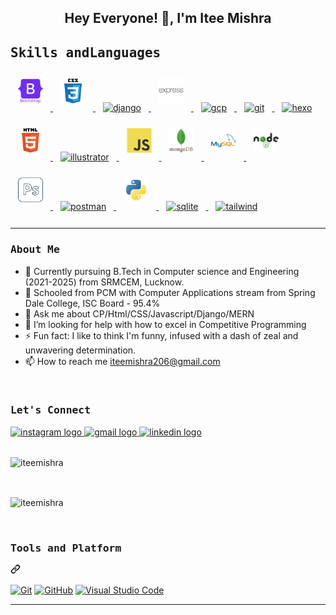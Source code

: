 <h2 align="center">Hey Everyone! 👋, I'm Itee Mishra</h2>

###

<div align="left">
  <h2 class="heading-element" dir="auto"><b><samp>Skills andLanguages</samp></b></h2>
<!--   <h1>Skills and languages</h1> -->
 <p align="left"> <a href="https://getbootstrap.com" target="_blank" rel="noreferrer"> 
  <img src="https://raw.githubusercontent.com/devicons/devicon/master/icons/bootstrap/bootstrap-plain-wordmark.svg" alt="bootstrap" width="40" height="40" style="padding: 12px 12px 12px 12px;"/> </a> <a href="https://www.w3schools.com/css/" target="_blank" rel="noreferrer">
     <img src="https://raw.githubusercontent.com/devicons/devicon/master/icons/css3/css3-original-wordmark.svg" alt="css3" width="40" height="40" style="padding: 12px 12px 12px 12px;"/>
     </a> <a href="https://www.djangoproject.com/" target="_blank" rel="noreferrer">
       <img src="https://cdn.worldvectorlogo.com/logos/django.svg" alt="django" width="40" height="40" style="padding: 12px 12px 12px 12px;"/> </a> 
     <a href="https://expressjs.com" target="_blank" rel="noreferrer">
       <img src="https://raw.githubusercontent.com/devicons/devicon/master/icons/express/express-original-wordmark.svg" alt="express" width="40" height="40" style="padding: 12px 12px 12px 12px;"/> </a> 
       <a href="https://cloud.google.com" target="_blank" rel="noreferrer">
         <img src="https://www.vectorlogo.zone/logos/google_cloud/google_cloud-icon.svg" alt="gcp" width="40" height="40" style="padding: 12px 12px 12px 12px;"/> </a>
          <a href="https://git-scm.com/" target="_blank" rel="noreferrer">
             <img src="https://www.vectorlogo.zone/logos/git-scm/git-scm-icon.svg" alt="git" width="40" height="40" style="padding: 12px 12px 12px 12px;"/> </a> 
             <a href="hexo.io/" target="_blank" rel="noreferrer"> 
              <img src="https://www.vectorlogo.zone/logos/hexoio/hexoio-icon.svg" alt="hexo" width="40" height="40" style="padding: 12px 12px 12px 12px;"/> </a> 
              <a href="https://www.w3.org/html/" target="_blank" rel="noreferrer"> 
                <img src="https://raw.githubusercontent.com/devicons/devicon/master/icons/html5/html5-original-wordmark.svg" alt="html5" width="40" height="40" style="padding: 12px 12px 12px 12px;"/> </a> 
                <a href="https://www.adobe.com/in/products/illustrator.html" target="_blank" rel="noreferrer"> 
                  <img src="https://www.vectorlogo.zone/logos/adobe_illustrator/adobe_illustrator-icon.svg" alt="illustrator" width="40" height="40" style="padding: 12px 12px 12px 12px;"/> </a> 
                  <a href="https://developer.mozilla.org/en-US/docs/Web/JavaScript" target="_blank" rel="noreferrer">
                     <img src="https://raw.githubusercontent.com/devicons/devicon/master/icons/javascript/javascript-original.svg" alt="javascript" width="40" height="40" style="padding: 12px 12px 12px 12px;"/> </a> 
                     <a href="https://www.mongodb.com/" target="_blank" rel="noreferrer"> 
                      <img src="https://raw.githubusercontent.com/devicons/devicon/master/icons/mongodb/mongodb-original-wordmark.svg" alt="mongodb" width="40" height="40" style="padding: 12px 12px 12px 12px;" /> </a>
                       <a href="https://www.mysql.com/" target="_blank" rel="noreferrer"> 
                        <img src="https://raw.githubusercontent.com/devicons/devicon/master/icons/mysql/mysql-original-wordmark.svg" alt="mysql" width="40" height="40" style="padding: 12px 12px 12px 12px;" /> </a> 
                        <a href="https://nodejs.org" target="_blank" rel="noreferrer"> 
                          <img src="https://raw.githubusercontent.com/devicons/devicon/master/icons/nodejs/nodejs-original-wordmark.svg" alt="nodejs" width="40" height="40" style="padding: 12px 12px 12px 12px;"/> </a>
                           <a href="https://www.photoshop.com/en" target="_blank" rel="noreferrer">
                             <img src="https://raw.githubusercontent.com/devicons/devicon/master/icons/photoshop/photoshop-line.svg" alt="photoshop" width="40" height="40" style="padding: 12px 12px 12px 12px;"/> </a> 
                             <a href="https://postman.com" target="_blank" rel="noreferrer"> 
                              <img src="https://www.vectorlogo.zone/logos/getpostman/getpostman-icon.svg" alt="postman" width="40" height="40" style="padding: 12px 12px 12px 12px;"/> </a> 
                              <a href="https://www.python.org" target="_blank" rel="noreferrer"> 
                                <img src="https://raw.githubusercontent.com/devicons/devicon/master/icons/python/python-original.svg" alt="python" width="40" height="40" style="padding: 12px 12px 12px 12px;"/> </a> 
                                <a href="https://www.sqlite.org/" target="_blank" rel="noreferrer"> 
                                  <img src="https://www.vectorlogo.zone/logos/sqlite/sqlite-icon.svg" alt="sqlite" width="40" height="40" style="padding: 12px 12px 12px 12px;"/> </a> 
                                  <a href="https://tailwindcss.com/" target="_blank" rel="noreferrer"> 
                                    <img src="https://www.vectorlogo.zone/logos/tailwindcss/tailwindcss-icon.svg" alt="tailwind" width="40" height="40" style="padding: 12px 12px 12px 12px;"/> </a> </p>
</div>
<hr>
<div>
  <h3 class="heading-element" dir="auto"><b><samp>About Me</samp></b></h3>
<!--   <h3>About me<h3> -->
  <ul>
    <li>👷 Currently pursuing B.Tech in Computer science and Engineering (2021-2025) from SRMCEM, Lucknow.</li>
    <li>🔭 Schooled from PCM with Computer Applications stream from Spring Dale College, ISC Board - 95.4%</li>
    <li>💬 Ask me about CP/Html/CSS/Javascript/Django/MERN</li>
    <li>🤔 I’m looking for help with how to excel in Competitive Programming</li>
    <li>⚡ Fun fact: I like to think I'm funny, infused with a dash of zeal and unwavering determination.</li>
    <li>📫 How to reach me <a href="iteemishra206@gmail.com">iteemishra206@gmail.com</a></li>
  </ul>
</div>
<br>


<div align="left">
  <h3 class="heading-element" dir="auto"><b><samp>Let's Connect</samp></b></h3>
<!--   <h1>Let's Connect </h1> -->
  <a href="https://www.instagram.com/iteemishra206?igsh=MWFrd3Q5aHV3Y2U5bw==" target="_blank">
    <img src="https://img.shields.io/static/v1?message=Instagram&logo=instagram&label=&color=E4405F&logoColor=white&labelColor=&style=for-the-badge" height="35" alt="instagram logo"  />
  </a>
  <a href="iteemishra206@gmail.com" target="_blank">
    <img src="https://img.shields.io/static/v1?message=Gmail&logo=gmail&label=&color=D14836&logoColor=white&labelColor=&style=for-the-badge" height="35" alt="gmail logo"  />
  </a>
  <a href="https://www.linkedin.com/in/itee-mishra" target="_blank">
    <img src="https://img.shields.io/static/v1?message=LinkedIn&logo=linkedin&label=&color=0077B5&logoColor=white&labelColor=&style=for-the-badge" height="35" alt="linkedin logo"  />
  </a>
</div>
<br>
<p><img align="center" src="https://github-readme-stats.vercel.app/api/top-langs?username=iteemishra&show_icons=true&locale=en&layout=compact" alt="iteemishra" /></p>
<br>
<p><img align="center" src="https://github-readme-streak-stats.herokuapp.com/?user=iteemishra&" alt="iteemishra" /></p>
<br>
  <div class="markdown-heading" dir="auto"><h3 class="heading-element" dir="auto"><b><samp>Tools and Platform</samp></b></h3><a id="user-content-tools-and-platform" class="anchor" aria-label="Permalink: Tools and Platform" href="#tools-and-platform"><svg class="octicon octicon-link" viewBox="0 0 16 16" version="1.1" width="16" height="16" aria-hidden="true"><path d="m7.775 3.275 1.25-1.25a3.5 3.5 0 1 1 4.95 4.95l-2.5 2.5a3.5 3.5 0 0 1-4.95 0 .751.751 0 0 1 .018-1.042.751.751 0 0 1 1.042-.018 1.998 1.998 0 0 0 2.83 0l2.5-2.5a2.002 2.002 0 0 0-2.83-2.83l-1.25 1.25a.751.751 0 0 1-1.042-.018.751.751 0 0 1-.018-1.042Zm-4.69 9.64a1.998 1.998 0 0 0 2.83 0l1.25-1.25a.751.751 0 0 1 1.042.018.751.751 0 0 1 .018 1.042l-1.25 1.25a3.5 3.5 0 1 1-4.95-4.95l2.5-2.5a3.5 3.5 0 0 1 4.95 0 .751.751 0 0 1-.018 1.042.751.751 0 0 1-1.042.018 1.998 1.998 0 0 0-2.83 0l-2.5 2.5a1.998 1.998 0 0 0 0 2.83Z"></path></svg></a></div>
<p dir="auto"><a target="_blank" rel="noopener noreferrer nofollow" href="https://camo.githubusercontent.com/7beb6b983abd7404fef2f6f5720bb53e30dd9715395da3039e42381821c90192/68747470733a2f2f696d672e736869656c64732e696f2f62616467652f4769742d3939393939393f7374796c653d666f722d7468652d6261646765266c6f676f3d476974266c6f676f436f6c6f723d726564"><img src="https://camo.githubusercontent.com/7beb6b983abd7404fef2f6f5720bb53e30dd9715395da3039e42381821c90192/68747470733a2f2f696d672e736869656c64732e696f2f62616467652f4769742d3939393939393f7374796c653d666f722d7468652d6261646765266c6f676f3d476974266c6f676f436f6c6f723d726564" alt="Git" data-canonical-src="https://img.shields.io/badge/Git-999999?style=for-the-badge&amp;logo=Git&amp;logoColor=red" style="max-width: 100%;"></a>
<a target="_blank" rel="noopener noreferrer nofollow" href="https://camo.githubusercontent.com/09fc8bae914a6ff68a34618c4a216b1c61e9aa8e9b9779f98055d5463fd5cd16/68747470733a2f2f696d672e736869656c64732e696f2f62616467652f4769744875622d3138313731373f7374796c653d666f722d7468652d6261646765266c6f676f3d676974687562"><img src="https://camo.githubusercontent.com/09fc8bae914a6ff68a34618c4a216b1c61e9aa8e9b9779f98055d5463fd5cd16/68747470733a2f2f696d672e736869656c64732e696f2f62616467652f4769744875622d3138313731373f7374796c653d666f722d7468652d6261646765266c6f676f3d676974687562" alt="GitHub" data-canonical-src="https://img.shields.io/badge/GitHub-181717?style=for-the-badge&amp;logo=github" style="max-width: 100%;"></a>
<a target="_blank" rel="noopener noreferrer nofollow" href="https://camo.githubusercontent.com/4e6deaebef0ba4505b4c828a0e0e9d4257e7d088a3d6180471ac3d634b621353/68747470733a2f2f696d672e736869656c64732e696f2f62616467652f56697375616c5f53747564696f5f436f64652d3030374143433f7374796c653d666f722d7468652d6261646765266c6f676f3d56697375616c2d53747564696f2d436f6465266c6f676f436f6c6f723d7768697465"><img src="https://camo.githubusercontent.com/4e6deaebef0ba4505b4c828a0e0e9d4257e7d088a3d6180471ac3d634b621353/68747470733a2f2f696d672e736869656c64732e696f2f62616467652f56697375616c5f53747564696f5f436f64652d3030374143433f7374796c653d666f722d7468652d6261646765266c6f676f3d56697375616c2d53747564696f2d436f6465266c6f676f436f6c6f723d7768697465" alt="Visual Studio Code" data-canonical-src="https://img.shields.io/badge/Visual_Studio_Code-007ACC?style=for-the-badge&amp;logo=Visual-Studio-Code&amp;logoColor=white" style="max-width: 100%;"></a></p>
<hr>  



###



###

